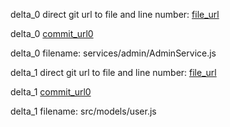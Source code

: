 delta_0 direct git url to file and line number: [file_url](https://www.github.com/tariqulislam/express-starter-kit/commit/1e4dc402cfd5b28676cc9b54b91b72e5fa7a0ce7/#diff-9510a696b96ec855b862f0e54666e2c40f4a4c284d8e2e873530234197654f8eL93)

delta_0 [commit_url0](https://www.github.com/tariqulislam/express-starter-kit/commit/1e4dc402cfd5b28676cc9b54b91b72e5fa7a0ce7)

delta_0 filename: services/admin/AdminService.js



delta_1 direct git url to file and line number: [file_url](https://www.github.com/jillytot/remote-control/commit/5b442572c5e14c32c9f6e88343b22abde5ef6ee6/#diff-d2608a46f92ea4a7169a88048d93791f357bf8ad89fe85f7f71d64df0f3ae5c0L10)

delta_1 [commit_url0](https://www.github.com/jillytot/remote-control/commit/5b442572c5e14c32c9f6e88343b22abde5ef6ee6)

delta_1 filename: src/models/user.js



